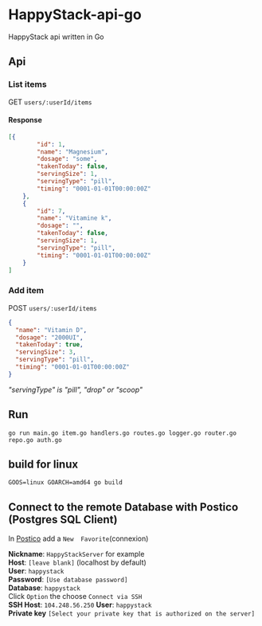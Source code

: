 # HappyStack-api-go
HappyStack api written in Go



## Api

### List items
GET `users/:userId/items`  

#### Response
```json
[{
		"id": 1,
		"name": "Magnesium",
		"dosage": "some",
		"takenToday": false,
		"servingSize": 1,
		"servingType": "pill",
		"timing": "0001-01-01T00:00:00Z"
	},
	{
		"id": 7,
		"name": "Vitamine k",
		"dosage": "",
		"takenToday": false,
		"servingSize": 1,
		"servingType": "pill",
		"timing": "0001-01-01T00:00:00Z"
	}
]
```

### Add item
POST `users/:userId/items`  
```json
{
  "name": "Vitamin D",
  "dosage": "2000UI",
  "takenToday": true,
  "servingSize": 3,
  "servingType": "pill",
  "timing": "0001-01-01T00:00:00Z"
}
```
*"servingType" is "pill", "drop" or "scoop"*

## Run
```
go run main.go item.go handlers.go routes.go logger.go router.go repo.go auth.go
```

## build for linux
```
GOOS=linux GOARCH=amd64 go build
```


## Connect to the remote Database with Postico (Postgres SQL Client)
In [Postico](https://eggerapps.at/postico/) add a `New 
Favorite`(connexion)

**Nickname**: `HappyStackServer` for example  
**Host**: `[leave blank]` (localhost by default)  
**User**: `happystack`  
**Password**: `[Use database password]`  
**Database**: `happystack`  
Click `Option` the choose `Connect via SSH`  
**SSH Host**: `104.248.56.250`
**User**: `happystack`  
**Private key** `[Select your private key that is authorized on the server]`